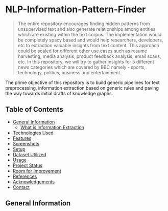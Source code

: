 # NLP-Information-Pattern-Finder
> The entire repository encourages finding hidden patterns from unsupervised text and also generate relationships among entities which are existing within the text corpus. The implementation would be completely spacy based and would help researchers, developers, etc to extraction valuable insights from text content. This approach could be scaled for different other use cases such as resume harvesting, media analysis, product feedback analysis, email scans, etc. In this repository, we will try to gather insights for 5 different news categories which are covered by BBC namely - sports, technology, politics, business and entertainment.  

The prime objective of this repository is to build generic pipelines for text preprocessing, information extraction based on generic rules and paving the way towards initial drafts of knowledge graphs.

## **Table of Contents**
* [General Information](#general-information)  
  * [What is Information Extraction](#what-is-information-extraction)  
* [Technologies Used](#technologies-used)
* [Features](#features)
* [Screenshots](#screenshots)
* [Setup](#setup)
* [Dataset Utilized](#dataset-utilized)
* [Usage](#usage)
* [Project Status](#project-status)
* [Room for Improvement](#room-for-improvement)
* [References](#references)
* [Acknowledgements](#acknowledgements)
* [Contact](#contact)
<!-- * [License](#license) -->

## **General Information**